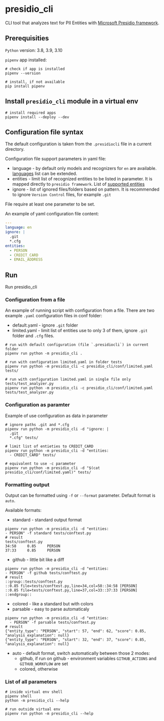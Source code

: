 # presidio_cli

CLI tool that analyzes text for PII Entities with [Microsoft Presidio framework](https://github.com/microsoft/presidio).

## Prerequisities

`Python` version: 3.8, 3.9, 3.10

`pipenv` app installed:

```shell
# check if app is installed
pipenv --version

# install, if not available
pip install pipenv
```

## Install `presidio_cli` module in a virtual env

```shell
# install required apps
pipenv install --deploy --dev
```

## Configuration file syntax

The default configuration is taken from the `.presidiocli` file in a current directory.

Configuration file support parameters in yaml file:
  - language - by default only models and recognizers for `en` are available. 
  [languages](https://microsoft.github.io/presidio/analyzer/languages/) list can be extended.
  - entities - limit list of recognized entities to be listed in parameter. It is mapped directly to `presidio framework`.
  List of [supported entities](https://microsoft.github.io/presidio/supported_entities/)
  - ignore - list of ignored files/folders based on pattern. It is recommended to ignore `Version Control` files, for example `.git`

File require at least one parameter to be set.

An example of yaml configuration file content:
```yaml
---
language: en
ignore: |
  .git
  *.cfg
entities:
  - PERSON
  - CREDIT_CARD
  - EMAIL_ADDRESS

```
## Run

Run presidio_cli

### Configuration from a file

An example of running script with configuration from a file.
There are two example `.yaml` configuration files in conf folder:
  - default.yaml - ignore `.git` folder
  - limited.yaml - limit list of entities use to only 3 of them, ignore `.git` folder and `.cfg` files.  

```shell
# run with default configuration (file `.presidiocli`) in current folder
pipenv run python -m presidio_cli .

# run with configuration limited.yaml in folder tests
pipenv run python -m presidio_cli -c presidio_cli/conf/limited.yaml tests/

# run with configuration limited.yaml in single file only tests/test_analyzer.py
pipenv run python -m presidio_cli -c presidio_cli/conf/limited.yaml tests/test_analyzer.py

```

### Configuration as paramter

Example of use configuration as data in parameter

```shell
# ignore paths .git and *.cfg
pipenv run python -m presidio_cli -d "ignore: |
  .git
  *.cfg" tests/

# limit list of entieties to CREDIT_CARD
pipenv run python -m presidio_cli -d "entities:
  - CREDIT_CARD" tests/

# equivalent to use -c parameter 
pipenv run python -m presidio_cli -d "$(cat presidio_cli/conf/limited.yaml)" tests/

```

### Formatting output

Output can be formatted using `-f` or `--format` parameter. Default format is `auto`.

Available formats:
  - standard - standard output format
  ```shell
pipenv run python -m presidio_cli -d "entities:
  - PERSON" -f standard tests/conftest.py
# result
tests/conftest.py
  34:58     0.85     PERSON
  37:33     0.85     PERSON
```
  - github - little bit like a diff
  ```shell
pipenv run python -m presidio_cli -d "entities:
  - PERSON" -f github tests/conftest.py
# result
::group::tests/conftest.py
::0.85 file=tests/conftest.py,line=34,col=58::34:58 [PERSON] 
::0.85 file=tests/conftest.py,line=37,col=33::37:33 [PERSON] 
::endgroup::
  ```
  - colored - like a standard but with colors
  - parsable - easy to parse automaticaly
```shell
pipenv run python -m presidio_cli -d "entities:
  - PERSON" -f parsable tests/conftest.py
# result
{"entity_type": "PERSON", "start": 57, "end": 62, "score": 0.85, "analysis_explanation": null}
{"entity_type": "PERSON", "start": 32, "end": 37, "score": 0.85, "analysis_explanation": null}
```
  - auto - default format, switch automatically between those 2 modes:
    - github, if run on github - environment variables `GITHUB_ACTIONS` and `GITHUB_WORKFLOW` are set
    - colored, otherwise
 
### List of all parameters

```shell
# inside virtual env shell
pipenv shell
python -m presidio_cli --help

# run outside virtual env
pipenv run python -m presidio_cli --help

```
